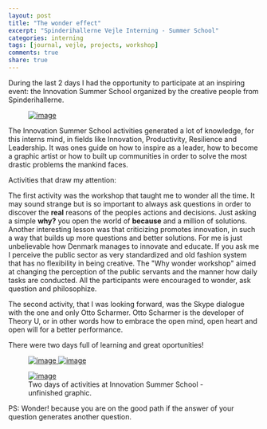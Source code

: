```yaml
---
layout: post
title: "The wonder effect"
excerpt: "Spinderihallerne Vejle Interning - Summer School"
categories: interning
tags: [journal, vejle, projects, workshop]
comments: true
share: true
---
```


During the last 2 days I had the opportunity to participate at an inspiring event: the Innovation Summer School organized by the creative people from Spinderihallerne.

<figure>
	<a href="{{site.url}}/images/interning/28-08-2015/IMG_1284.JPG"><img src="{{site.url}}/images/interning/28-08-2015/IMG_1284.JPG" alt="image"></a>
</figure>

The Innovation  Summer School activities generated a lot of knowledge, for this interns mind, in fields like Innovation, Productivity, Resilience and Leadership. It was ones guide on how to inspire as a leader, how to become a graphic artist or how to built up communities in order to solve the most drastic problems the mankind faces.

Activities that draw my attention:

The first activity was the workshop that taught me to wonder all the time. It may sound strange but is so important to always ask questions in order to discover the __real__ reasons of the peoples actions and decisions. Just asking a simple **why?** you open the world of **because** and a million of solutions. Another interesting lesson was that criticizing promotes innovation, in such a way that builds up more questions and better solutions. For me is just unbelievable how Denmark manages to innovate and educate. If you ask me  I perceive the public sector as very standardized and old fashion system that has no flexibility in being creative. The "Why wonder workshop" aimed at changing the perception of the public servants and the manner how daily tasks are conducted. All the participants were encouraged to wonder, ask question and philosophize.

The second activity, that I was looking forward, was the Skype dialogue with the one and only Otto Scharmer. Otto Scharmer is the developer of Theory U, or in other words how to embrace the open mind, open heart and open will for a better performance.

There were two days full of learning and great oportunities!

<figure class="half">
  <a href="{{site.url}}/images/interning/28-08-2015/IMG_1285.JPG">
    <img src="{{site.url}}/images/interning/28-08-2015/IMG_1285.JPG" alt="image">  
  </a>
  <a href="{{site.url}}/images/interning/28-08-2015/IMG_1286.JPG">
    <img src="{{site.url}}/images/interning/28-08-2015/IMG_1286.JPG" alt="image">  
  </a>
</figure>

<figure>
	<a href="{{site.url}}/images/interning/28-08-2015/IMG_1303.JPG"><img src="{{site.url}}/images/interning/28-08-2015/IMG_1303.JPG" alt="image"></a>
	<figcaption>Two days of activities at Innovation Summer School - unfinished graphic.</figcaption>
</figure>

PS: Wonder! because you are on the good path if the answer of your question generates another question.
